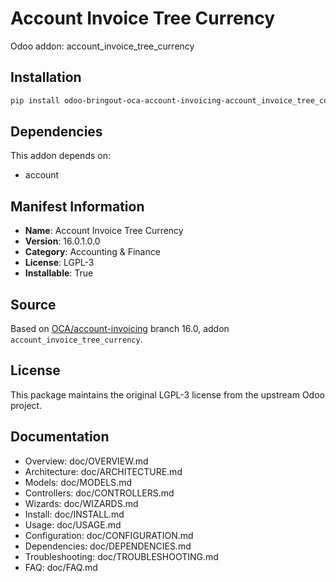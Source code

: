 # Account Invoice Tree Currency

Odoo addon: account_invoice_tree_currency

## Installation

```bash
pip install odoo-bringout-oca-account-invoicing-account_invoice_tree_currency
```

## Dependencies

This addon depends on:
- account

## Manifest Information

- **Name**: Account Invoice Tree Currency
- **Version**: 16.0.1.0.0
- **Category**: Accounting & Finance
- **License**: LGPL-3
- **Installable**: True

## Source

Based on [OCA/account-invoicing](https://github.com/OCA/account-invoicing) branch 16.0, addon `account_invoice_tree_currency`.

## License

This package maintains the original LGPL-3 license from the upstream Odoo project.

## Documentation

- Overview: doc/OVERVIEW.md
- Architecture: doc/ARCHITECTURE.md
- Models: doc/MODELS.md
- Controllers: doc/CONTROLLERS.md
- Wizards: doc/WIZARDS.md
- Install: doc/INSTALL.md
- Usage: doc/USAGE.md
- Configuration: doc/CONFIGURATION.md
- Dependencies: doc/DEPENDENCIES.md
- Troubleshooting: doc/TROUBLESHOOTING.md
- FAQ: doc/FAQ.md
